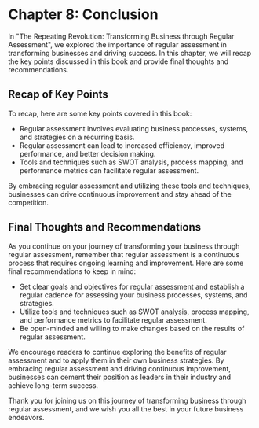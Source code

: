 Chapter 8: Conclusion
=====================

In "The Repeating Revolution: Transforming Business through Regular Assessment", we explored the importance of regular assessment in transforming businesses and driving success. In this chapter, we will recap the key points discussed in this book and provide final thoughts and recommendations.

Recap of Key Points
-------------------

To recap, here are some key points covered in this book:

* Regular assessment involves evaluating business processes, systems, and strategies on a recurring basis.
* Regular assessment can lead to increased efficiency, improved performance, and better decision making.
* Tools and techniques such as SWOT analysis, process mapping, and performance metrics can facilitate regular assessment.

By embracing regular assessment and utilizing these tools and techniques, businesses can drive continuous improvement and stay ahead of the competition.

Final Thoughts and Recommendations
----------------------------------

As you continue on your journey of transforming your business through regular assessment, remember that regular assessment is a continuous process that requires ongoing learning and improvement. Here are some final recommendations to keep in mind:

* Set clear goals and objectives for regular assessment and establish a regular cadence for assessing your business processes, systems, and strategies.
* Utilize tools and techniques such as SWOT analysis, process mapping, and performance metrics to facilitate regular assessment.
* Be open-minded and willing to make changes based on the results of regular assessment.

We encourage readers to continue exploring the benefits of regular assessment and to apply them in their own business strategies. By embracing regular assessment and driving continuous improvement, businesses can cement their position as leaders in their industry and achieve long-term success.

Thank you for joining us on this journey of transforming business through regular assessment, and we wish you all the best in your future business endeavors.


